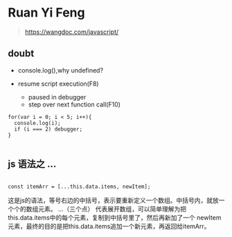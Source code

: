 # Ruan Yi Feng
> https://wangdoc.com/javascript/

## doubt 

- console.log(),why undefined?



- resume script execution(F8)
   - paused in debugger
   - step over next function call(F10)

```
for(var i = 0; i < 5; i++){
  console.log(i);
  if (i === 2) debugger;
}


```


## js 语法之 ...

```

const itemArr = [...this.data.items, newItem];

```

这是js的语法，等号右边的中括号，表示要重新定义一个数组。中括号内，就放一个个的数组元素。 ...（三个点） 代表展开数组，可以简单理解为把this.data.items中的每个元素，复制到中括号里了，然后再新加了一个 newItem元素，最终的目的是把this.data.items追加一个新元素，再返回给itemArr。

